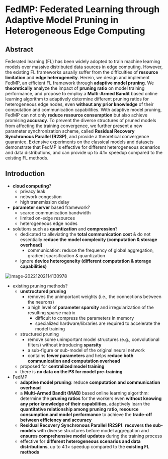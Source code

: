 # FedMP: Federated Learning through Adaptive Model Pruning in Heterogeneous Edge Computing

## Abstract

Federated learning (FL) has been widely adopted to train machine learning models over massive distributed data sources in edge computing. However, the existing FL frameworks usually suffer from the difficulties of **resource limitation** and **edge heterogeneity**. Herein, we design and implement FedMP, an efficient FL framework through **adaptive model pruning**. We **theoretically** analyze the impact of **pruning ratio** on model training performance, and propose to employ a **Multi-Armed Bandit** based online learning algorithm to adaptively determine different pruning ratios for heterogeneous edge nodes, even **without any prior knowledge** of their computation and communication capabilities. With adaptive model pruning, FedMP can not only **reduce resource consumption** but also achieve promising **accuracy**. To prevent the diverse structures of pruned models from affecting the training convergence, we further present a new parameter synchronization scheme, called **Residual Recovery Synchronous Parallel (R2SP)**, and provide a theoretical convergence guarantee. Extensive experiments on the classical models and datasets demonstrate that FedMP is effective for different heterogeneous scenarios and data distributions, and can provide up to 4.1× speedup compared to the existing FL methods.



## Introduction

- **cloud computing**?
  - privacy leak
  - network congestion
  - high transmission delay
- **parameter server** based framework?
  - scarce communication bandwidth
  - limited on-edge resources
  - heterogeneous edge nodes
- solutions such as **quantization** and **compression**?
  - dedicated to alleviating the **total communication cost** & do not essentially **reduce the model complexity (computation & storage overhead)**
    - communication: reduce the frequency of global aggregation, gradient sparsification & quantization
  - ignore **device heterogeneity (different computation & storage capabilities)**

![image-20221202114130978](C:\Users\wudic\AppData\Roaming\Typora\typora-user-images\image-20221202114130978.png)

- existing pruning methods?
  - **unstructured pruning**
    - removes the unimportant weights (i.e., the connections between the neurons)
    - a high level of **parameter sparsity** and irregularization of the resulting sparse matrix
      - difficult to compress the parameters in memory
      - specialized hardware/libraries are required to accelerate the model training
  - structured pruning
    - remove some unimportant model structures (e.g., convolutional filters) without introducing **sparsity**
    - a sub-figure or sub-model of the original neural network
    - contains **fewer parameters** and helps **reduce both communication and computation overhead**
  - proposed for **centralized model training**
  - there is **no data on the PS for model pre-training**
- FedMP
  - **adaptive model pruning**: reduce **computation and communication overhead**
  - a **Multi-Armed Bandit (MAB)** based online learning algorithm: determine the **pruning ratios** for the workers even **without knowing any prior knowledge of their capabilities**, adaptively learn the **quantitative relationship among pruning ratio, resource consumption and model performance** to achieve the **trade-off between efficiency and accuracy**
  - **Residual Recovery Synchronous Parallel (R2SP)**: **recovers the sub-models** with diverse structures before model aggregation and **ensures comprehensive model updates** during the training process
  - effective for **different heterogeneous scenarios and data distributions**, up to 4.1× speedup compared to the **existing FL methods**